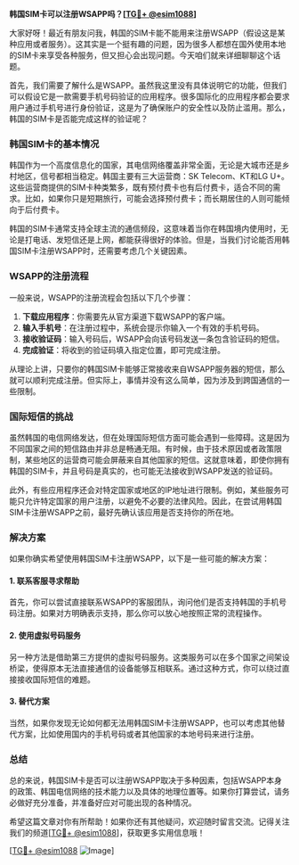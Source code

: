 **韩国SIM卡可以注册WSAPP吗？[[TG💪+ @esim1088](https://t.me/s/esim1088)]**

大家好呀！最近有朋友问我，韩国的SIM卡能不能用来注册WSAPP（假设这是某种应用或者服务）。这其实是一个挺有趣的问题，因为很多人都想在国外使用本地的SIM卡来享受各种服务，但又担心会出现问题。今天咱们就来详细聊聊这个话题。

首先，我们需要了解什么是WSAPP。虽然我这里没有具体说明它的功能，但我们可以假设它是一款需要手机号码验证的应用程序。很多国际化的应用程序都会要求用户通过手机号进行身份验证，这是为了确保账户的安全性以及防止滥用。那么，韩国的SIM卡是否能完成这样的验证呢？

### 韩国SIM卡的基本情况

韩国作为一个高度信息化的国家，其电信网络覆盖非常全面，无论是大城市还是乡村地区，信号都相当稳定。韩国主要有三大运营商：SK Telecom、KT和LG U+。这些运营商提供的SIM卡种类繁多，既有预付费卡也有后付费卡，适合不同的需求。比如，如果你只是短期旅行，可能会选择预付费卡；而长期居住的人则可能倾向于后付费卡。

韩国的SIM卡通常支持全球主流的通信频段，这意味着当你在韩国境内使用时，无论是打电话、发短信还是上网，都能获得很好的体验。但是，当我们讨论能否用韩国SIM卡注册WSAPP时，还需要考虑几个关键因素。

### WSAPP的注册流程

一般来说，WSAPP的注册流程会包括以下几个步骤：

1. **下载应用程序**：你需要先从官方渠道下载WSAPP的客户端。
2. **输入手机号**：在注册过程中，系统会提示你输入一个有效的手机号码。
3. **接收验证码**：输入号码后，WSAPP会向该号码发送一条包含验证码的短信。
4. **完成验证**：将收到的验证码填入指定位置，即可完成注册。

从理论上讲，只要你的韩国SIM卡能够正常接收来自WSAPP服务器的短信，那么就可以顺利完成注册。但实际上，事情并没有这么简单，因为涉及到跨国通信的一些限制。

### 国际短信的挑战

虽然韩国的电信网络发达，但在处理国际短信方面可能会遇到一些障碍。这是因为不同国家之间的短信路由并非总是畅通无阻。有时候，由于技术原因或者政策限制，某些地区的运营商可能会屏蔽来自其他国家的短信。这就意味着，即使你拥有韩国的SIM卡，并且号码是真实的，也可能无法接收到WSAPP发送的验证码。

此外，有些应用程序还会对特定国家或地区的IP地址进行限制。例如，某些服务可能只允许特定国家的用户注册，以避免不必要的法律风险。因此，在尝试用韩国SIM卡注册WSAPP之前，最好先确认该应用是否支持你的所在地。

### 解决方案

如果你确实希望使用韩国SIM卡注册WSAPP，以下是一些可能的解决方案：

#### 1. 联系客服寻求帮助
首先，你可以尝试直接联系WSAPP的客服团队，询问他们是否支持韩国的手机号码注册。如果对方明确表示支持，那么你可以放心地按照正常的流程操作。

#### 2. 使用虚拟号码服务
另一种方法是借助第三方提供的虚拟号码服务。这类服务可以在多个国家之间架设桥梁，使得原本无法直接通信的设备能够互相联系。通过这种方式，你可以绕过直接接收国际短信的难题。

#### 3. 替代方案
当然，如果你发现无论如何都无法用韩国SIM卡注册WSAPP，也可以考虑其他替代方案，比如使用国内的手机号码或者其他国家的本地号码来进行注册。

### 总结

总的来说，韩国SIM卡是否可以注册WSAPP取决于多种因素，包括WSAPP本身的政策、韩国电信网络的技术能力以及具体的地理位置等。如果你打算尝试，请务必做好充分准备，并准备好应对可能出现的各种情况。

希望这篇文章对你有所帮助！如果你还有其他疑问，欢迎随时留言交流。记得关注我们的频道[[TG💪+ @esim1088](https://t.me/s/esim1088)]，获取更多实用信息哦！

[[TG💪+ @esim1088](https://t.me/s/esim1088) ![Image](https://i.postimg.cc/4NQfJmqS/Snipaste-2025-05-13-00-14-12.png)]